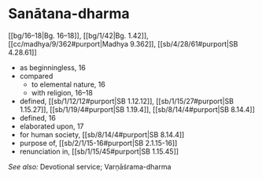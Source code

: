 # Sanātana-dharma

[[bg/16–18|Bg. 16–18]], [[bg/1/42|Bg. 1.42]], [[cc/madhya/9/362#purport|Madhya 9.362]], [[sb/4/28/61#purport|SB 4.28.61]]

* as beginningless, 16
* compared
  * to elemental nature, 16
  * with religion, 16–18
* defined, [[sb/1/12/12#purport|SB 1.12.12]], [[sb/1/15/27#purport|SB 1.15.27]], [[sb/1/19/4#purport|SB 1.19.4]], [[sb/8/14/4#purport|SB 8.14.4]]
* defined, 16
* elaborated upon, 17
* for human society, [[sb/8/14/4#purport|SB 8.14.4]]
* purpose of, [[sb/2/1/15-16#purport|SB 2.1.15-16]]
* renunciation in, [[sb/1/15/45#purport|SB 1.15.45]]

*See also:* Devotional service; Varṇāśrama-dharma
